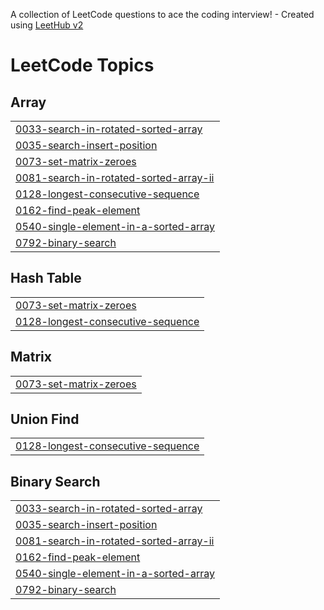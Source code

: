 A collection of LeetCode questions to ace the coding interview! - Created using [LeetHub v2](https://github.com/arunbhardwaj/LeetHub-2.0)
<!---LeetCode Topics Start-->
# LeetCode Topics
## Array
|  |
| ------- |
| [0033-search-in-rotated-sorted-array](https://github.com/satyanarayanbarik/Codes/tree/master/0033-search-in-rotated-sorted-array) |
| [0035-search-insert-position](https://github.com/satyanarayanbarik/Codes/tree/master/0035-search-insert-position) |
| [0073-set-matrix-zeroes](https://github.com/satyanarayanbarik/Codes/tree/master/0073-set-matrix-zeroes) |
| [0081-search-in-rotated-sorted-array-ii](https://github.com/satyanarayanbarik/Codes/tree/master/0081-search-in-rotated-sorted-array-ii) |
| [0128-longest-consecutive-sequence](https://github.com/satyanarayanbarik/Codes/tree/master/0128-longest-consecutive-sequence) |
| [0162-find-peak-element](https://github.com/satyanarayanbarik/Codes/tree/master/0162-find-peak-element) |
| [0540-single-element-in-a-sorted-array](https://github.com/satyanarayanbarik/Codes/tree/master/0540-single-element-in-a-sorted-array) |
| [0792-binary-search](https://github.com/satyanarayanbarik/Codes/tree/master/0792-binary-search) |
## Hash Table
|  |
| ------- |
| [0073-set-matrix-zeroes](https://github.com/satyanarayanbarik/Codes/tree/master/0073-set-matrix-zeroes) |
| [0128-longest-consecutive-sequence](https://github.com/satyanarayanbarik/Codes/tree/master/0128-longest-consecutive-sequence) |
## Matrix
|  |
| ------- |
| [0073-set-matrix-zeroes](https://github.com/satyanarayanbarik/Codes/tree/master/0073-set-matrix-zeroes) |
## Union Find
|  |
| ------- |
| [0128-longest-consecutive-sequence](https://github.com/satyanarayanbarik/Codes/tree/master/0128-longest-consecutive-sequence) |
## Binary Search
|  |
| ------- |
| [0033-search-in-rotated-sorted-array](https://github.com/satyanarayanbarik/Codes/tree/master/0033-search-in-rotated-sorted-array) |
| [0035-search-insert-position](https://github.com/satyanarayanbarik/Codes/tree/master/0035-search-insert-position) |
| [0081-search-in-rotated-sorted-array-ii](https://github.com/satyanarayanbarik/Codes/tree/master/0081-search-in-rotated-sorted-array-ii) |
| [0162-find-peak-element](https://github.com/satyanarayanbarik/Codes/tree/master/0162-find-peak-element) |
| [0540-single-element-in-a-sorted-array](https://github.com/satyanarayanbarik/Codes/tree/master/0540-single-element-in-a-sorted-array) |
| [0792-binary-search](https://github.com/satyanarayanbarik/Codes/tree/master/0792-binary-search) |
<!---LeetCode Topics End-->